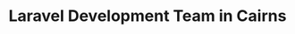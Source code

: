 ---
title: Laravel Development Team in Cairns
permalink: /landings/locations/cairns/developer/laravel
technology: Laravel
location: Cairns
---